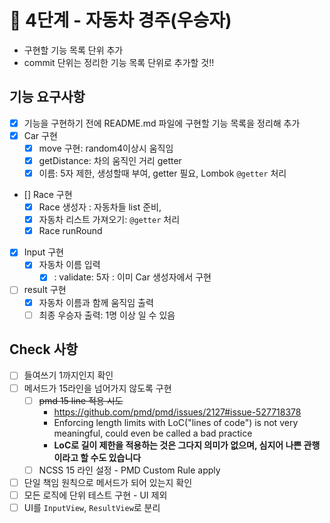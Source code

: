 # 🚀 4단계 - 자동차 경주(우승자)

- 구현할 기능 목록 단위 추가
- commit 단위는 정리한 기능 목록 단위로 추가할 것!!

## 기능 요구사항
- [x] 기능을 구현하기 전에 README.md 파일에 구현할 기능 목록을 정리해 추가
- [x] Car 구현
  - [x] move 구현: random4이상시 움직임
  - [x] getDistance: 차의 움직인 거리 getter
  - [x] 이름: 5자 제한, 생성할때 부여, getter 필요, Lombok  `@getter` 처리
- [] Race 구현
  - [x] Race 생성자 : 자동차들 list 준비,
  - [x] 자동차 리스트 가져오기: `@getter` 처리
  - [x] Race runRound

- [x] Input 구현
  - [x] 자동차 이름 입력
    - [x] : validate: 5자 : 이미 Car 생성자에서 구현

- [ ] result 구현
  - [x] 자동차 이름과 함께 움직임 출력
  - [ ] 최종 우승자 출력: 1명 이상 일 수 있음

## Check 사항
- [ ] 들여쓰기 1까지인지 확인
- [ ] 메서드가 15라인을 넘어가지 않도록 구현
  - [ ] ~~pmd 15 line 적용 시도~~
    - https://github.com/pmd/pmd/issues/2127#issue-527718378
    - Enforcing length limits with LoC("lines of code") is not very meaningful, could even be called a bad practice
    - **LoC로 길이 제한을 적용하는 것은 그다지 의미가 없으며, 심지어 나쁜 관행이라고 할 수도 있습니다**
  - [ ] NCSS 15 라인 설정 - PMD Custom Rule apply

- [ ] 단일 책임 원칙으로 메서드가 되어 있는지 확인
- [ ] 모든 로직에 단위 테스트 구현 - UI 제외
- [ ] UI를 `InputView`, `ResultView`로 분리